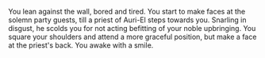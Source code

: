 You lean against the wall, bored and tired. You start to make faces at the solemn party guests, till a priest of Auri-El steps towards you. Snarling in disgust, he scolds you for not acting befitting of your noble upbringing. You square your shoulders and attend a more graceful position, but make a face at the priest's back. You awake with a smile.
